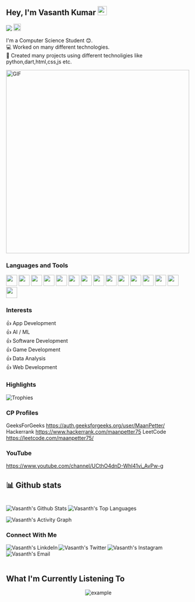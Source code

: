 
<!--
**vasanthkumar7/vasanthkumar7** is a ✨ _special_ ✨ repository because its `README.md` (this file) appears on your GitHub profile.

Here are some ideas to get you started:

- 🔭 I’m currently working on ...
- 🌱 I’m currently learning ...
- 👯 I’m looking to collaborate on ...
- 🤔 I’m looking for help with ...
- 💬 Ask me about ...
- 📫 How to reach me: ...
- 😄 Pronouns: ...
- ⚡ Fun fact: ...
-->

## Hey, I'm Vasanth Kumar <img src="https://media.giphy.com/media/hvRJCLFzcasrR4ia7z/giphy.gif" width="25px">

<!-- ![visitor badge](https://visitor-badge.glitch.me/badge?page_id=vasanthkumar7.visitor-badge) -->
![](https://komarev.com/ghpvc/?username=vasanthkumar7&label=PROFILE+VIEWS)
<a href="https://github.com/vasanthkumar7"><img alt="followers" title="Follow me on Github" src="https://img.shields.io/github/followers/vasanthkumar7?color=236ad3&labelColor=1155ba&style=for-the-badge&logo=github&label=Follow" height="20px"/></a>  
    
I'm a Computer Science Student 😊.  
💻 Worked on many different technologies.  
📜 Created many projects using different technoligies like python,dart,html,css,js etc.  

<img alt="GIF" src="https://github.com/roshan9419/roshan9419/blob/master/hadder.gif?raw=true" width="500"/>  

### Languages and Tools  

<code><img height="30" src="https://img.icons8.com/color/48/000000/c-plus-plus-logo.png"/></code>
<code><img height="30" src="https://img.icons8.com/color/48/000000/python.png"/></code>
<code><img height="30" src="https://img.icons8.com/color/48/000000/c-programming.png"/></code>
<code><img height="30" src="https://img.icons8.com/color/48/000000/kotlin.png"/></code>
<code><img height="30" src="https://img.icons8.com/color/48/000000/java-coffee-cup-logo.png"/></code>
<code><img height="30" src="https://img.icons8.com/color/48/000000/html-5.png"/></code>
<code><img height="30" src="https://img.icons8.com/color/48/000000/css3.png"/></code>
<code><img height="30" src="https://img.icons8.com/color/48/000000/javascript.png"/></code>
<code><img height="30" src="https://img.icons8.com/fluent/48/000000/android-os.png"/></code>
<code><img height="30" src="https://img.icons8.com/color/48/000000/firebase.png"/></code>
<code><img height="30" src="https://img.icons8.com/color/48/000000/flutter.png"/></code>
<code><img height="30" src="https://img.icons8.com/color/48/000000/oracle-logo.png"/></code>
<code><img height="30" src="https://img.icons8.com/fluent/48/000000/github.png"/></code>
<code><img height="30" src="https://img.icons8.com/ios-filled/50/000000/unity.png"/></code>
<code><img height="30" src="https://img.icons8.com/officel/16/000000/selenium-test-automation.png"/></code>  

### Interests
👍 App Development  
👍 AI / ML  
👍 Software Development  
👍 Game Development  
👍 Data Analysis  
👍 Web Development    



### **Highlights**

![Trophies](https://github-profile-trophy.vercel.app/?username=vasanthkumar7&theme=dracula&column=7&margin-w=15&margin-h=15)

### CP Profiles
 GeeksForGeeks  https://auth.geeksforgeeks.org/user/MaanPetter/
 Hackerrank     https://www.hackerrank.com/maanpetter75 
 LeetCode       https://leetcode.com/maanpetter75/ 
 
 
### YouTube
https://www.youtube.com/channel/UCthO4dnD-Whl41vi_AvPw-g
 

## 📊 Github stats

<!-- <details>  -->
<!--   <summary>💻 GitHub Profile Stats</summary> -->
  <br/>
    <a><img alt="Vasanth's Github Stats" src="https://denvercoder1-github-readme-stats.vercel.app/api?username=vasanthkumar7&show_icons=true&count_private=true&theme=react&hide_border=true&bg_color=1F222E&title_color=F85D7F&icon_color=F8D866" /></a>
  <a><img alt="Vasanth's Top Languages" src="https://denvercoder1-github-readme-stats.vercel.app/api/top-langs/?username=vasanthkumar7&langs_count=8&layout=compact&theme=react&hide_border=true&bg_color=1F222E&title_color=F85D7F&icon_color=F8D866" /></a>
  <br/>
<!--   <b>Note:</b> Top languages is only a metric of the languages my public code consists of and doesn't reflect experience or skill level. -->
<!-- </details> -->

<a><img alt="Vasanth's Activity Graph" src="https://activity-graph.herokuapp.com/graph?username=vasanthkumar7&bg_color=1F222E&color=F8D866&line=F85D7F&point=FFFFFF&hide_border=true" /></a>  

### Connect With Me
<a href="[https://www.linkedin.com/in/roshank9419](https://www.linkedin.com/in/vasanth-kumar-k-3280ba171/)/" target="_blank">
  <img align="left" alt="Vasanth's LinkdeIn" src="https://img.shields.io/badge/LinkedIn-0077B5?style=for-the-badge&logo=linkedin&logoColor=white" />
</a>
<a href="https://twitter.com/MaanPetter/" target="_blank">
  <img align="left" alt="Vasanth's Twitter" src="https://img.shields.io/badge/Twitter-1DA1F2?style=for-the-badge&logo=twitter&logoColor=white" />
</a>
<a href="https://www.instagram.com/vasanthkumar__007/" target="_blank">
  <img align="left" alt="Vasanth's Instagram" src="https://img.shields.io/badge/Instagram-e02cad?style=for-the-badge&logo=instagram&logoColor=white" />
</a>
<a href="vasanthkumar.20.june.2001@gmail.com" target="_blank">
  <img align="left" alt="Vasanth's Email" src="https://img.shields.io/badge/Gmail-D14836?style=for-the-badge&logo=gmail&logoColor=white" />
</a>

<br>
<br>
<br>

## What I'm Currently Listening To

<p align="center">
  <img src="https://spotify-github-profile.vercel.app/api/view.svg?uid=31qmfshgi6cyoollnihzosqlg62e&redirect=true][https://spotify-github-profile.vercel.app/api/view.svg?uid=31qmfshgi6cyoollnihzosqlg62e&cover_image=true&theme=default&bar_color=53b14f&bar_color_cover=true" 
      alt="example"> 
</p>

